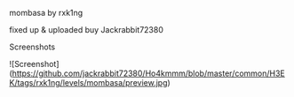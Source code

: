 mombasa by rxk1ng



fixed up \& uploaded buy Jackrabbit72380



Screenshots



!\[Screenshot](https://github.com/jackrabbit72380/Ho4kmmm/blob/master/common/H3EK/tags/rxk1ng/levels/mombasa/preview.jpg)

